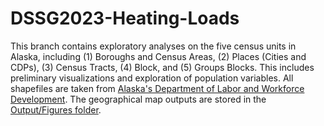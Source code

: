 # DSSG2023-Heating-Loads

This branch contains exploratory analyses on the five census units in Alaska, including (1) Boroughs and Census Areas, (2) Places (Cities and CDPs), (3) Census Tracts, (4) Block, and (5) Groups Blocks. This includes preliminary visualizations and exploration of 
population variables. All shapefiles are taken from [Alaska's Department of Labor and Workforce Development](https://live.laborstats.alaska.gov/cen/maps-gis). The geographical map outputs are stored in the [Output/Figures folder](https://github.com/uwescience/DSSG2023-Heating-Loads/tree/boundaries/Output/Figures). 

